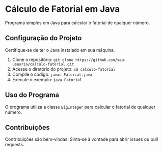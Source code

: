 # Cálculo de Fatorial em Java

Programa simples em Java para calcular o fatorial de qualquer número.

## Configuração do Projeto

Certifique-se de ter o Java instalado em sua máquina.

1. Clone o repositório: `git clone https://github.com/seu-usuario/calculo-fatorial.git`
2. Acesse o diretório do projeto: `cd calculo-fatorial`
3. Compile o código: `javac Fatorial.java`
4. Execute o exemplo: `java Fatorial`

## Uso do Programa

O programa utiliza a classe `BigInteger` para calcular o fatorial de qualquer número.

## Contribuições

Contribuições são bem-vindas. Sinta-se à vontade para abrir issues ou pull requests.